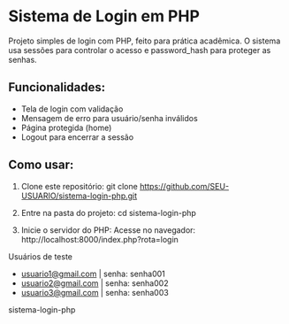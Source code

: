# Sistema de Login em PHP

Projeto simples de login com PHP, feito para prática acadêmica.
O sistema usa sessões para controlar o acesso e password_hash para proteger as senhas.

## Funcionalidades:

- Tela de login com validação
- Mensagem de erro para usuário/senha inválidos
- Página protegida (home)
- Logout para encerrar a sessão

## Como usar:

1. Clone este repositório:
git clone https://github.com/SEU-USUARIO/sistema-login-php.git

2. Entre na pasta do projeto:
cd sistema-login-php

3. Inicie o servidor do PHP:
Acesse no navegador: http://localhost:8000/index.php?rota=login

Usuários de teste

- usuario1@gmail.com | senha: senha001
- usuario2@gmail.com | senha: senha002
- usuario3@gmail.com | senha: senha003

sistema-login-php
